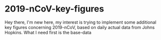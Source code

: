 # 2019-nCoV-key-figures
Hey there, I'm new here, my interest is trying to implement some additional key figures concerning 2019-nCoV, based on daily actual data from Johns Hopkins. What I need first is the base-data
